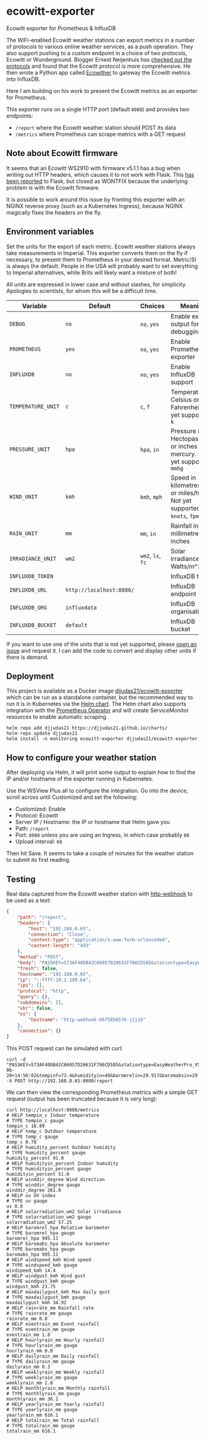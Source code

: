 # ecowitt-exporter

Ecowitt exporter for Prometheus & InfluxDB

The WiFi-enabled Ecowitt weather stations can export metrics in a number of protocols to various online weather services, as a push operation.
They also support pushing to a custom endpoint in a choice of two protocols, Ecowitt or Wunderground. Blogger Ernest Neijenhuis has
[checked out the protocols](https://www.pa3hcm.nl/?p=2095) and found that the Ecowitt protocol is more comprehensive. He then wrote a Python
app called [Ecowither](https://github.com/pa3hcm/ecowither) to gateway the Ecowitt metrics into InfluxDB.

Here I am building on his work to present the Ecowitt metrics as an exporter for Prometheus.

This exporter runs on a single HTTP port (default `8088`) and provides two endpoints:

* `/report` where the Ecowitt weather station should POST its data
* `/metrics` where Prometheus can scrape metrics with a GET request

## Note about Ecowitt firmware

It seems that an Ecowitt WS2910 with firmware v5.1.1 has a bug when writing out HTTP headers, which causes it to not work with Flask.
This [has been reported](https://github.com/pallets/werkzeug/issues/2734) to Flask, but closed as WONTFIX because the underlying problem
is with the Ecowitt firmware.

It is possible to work around this issue by fronting this exporter with an NGINX reverse proxy (such as a Kubernetes Ingress),
because NGINX magically fixes the headers on the fly.

## Environment variables

Set the units for the export of each metric. Ecowitt weather stations always take measurements in Imperial.
This exporter converts them on the fly if necessary, to present them to Prometheus in your desired format.
Metric/SI is always the default. People in the USA will probably want to set everything to Imperial
alternatives, while Brits will likely want a mixture of both!

All units are expressed in lower case and without slashes, for simplicity. Apologies to scientists,
for whom this will be a difficult time.

| Variable           | Default                  | Choices           | Meaning                                                                                |
|--------------------|--------------------------|-------------------|----------------------------------------------------------------------------------------|
| `DEBUG`            | `no`                     | `no`, `yes`       | Enable extra output for debugging                                                      |
| `PROMETHEUS`       | `yes`                    | `no`, `yes`       | Enable Prometheus exporter                                                             |
| `INFLUXDB`         | `no`                     | `no`, `yes`       | Enable InfluxDB support                                                                |
| `TEMPERATURE_UNIT` | `c`                      | `c`, `f`          | Temperature in Celsius or Fahrenheit. Not yet supported: `k`                           |
| `PRESSURE_UNIT`    | `hpa`                    | `hpa`, `in`       | Pressure in Hectopascals or inches of mercury. Not yet supported: `mmhg`               |
| `WIND_UNIT`        | `kmh`                    | `kmh`, `mph`      | Speed in kilometres/hour or miles/hour. Not yet supported: `ms`, `knots`, `fpm`, `bft` |
| `RAIN_UNIT`        | `mm`                     | `mm`, `in`        | Rainfall in millimetres or inches                                                      |
| `IRRADIANCE_UNIT`  | `wm2`                    | `wm2`, `lx`, `fc` | Solar irradiance in Watts/m^2                                                          |
| `INFLUXDB_TOKEN`   |                          |                   | InfluxDB token                                                                         |
| `INFLUXDB_URL`     | `http://localhost:8086/` |                   | InfluxDB endpoint                                                                      |
| `INFLUXDB_ORG`     | `influxdata`             |                   | InfluxDB organisation                                                                  |
| `INFLUXDB_BUCKET`  | `default`                |                   | InfluxDB bucket                                                                        |

If you want to use one of the units that is not yet supported, please [open an issue](https://github.com/djjudas21/ecowitt-exporter/issues)
and request it. I can add the code to convert and display other units if there is demand.

## Deployment

This project is available as a Docker image [djjudas21/ecowitt-exporter](https://hub.docker.com/r/djjudas21/ecowitt-exporter) which can be run as a
standalone container, but the recommended way to run it is in Kubernetes via the [Helm chart](https://github.com/djjudas21/charts/tree/main/charts/ecowitt-exporter).
The Helm chart also supports integration with the [Prometheus Operator](https://github.com/prometheus-operator/prometheus-operator) and will
create ServiceMonitor resources to enable automatic scraping.

```console
helm repo add djjudas21 https://djjudas21.github.io/charts/
helm repo update djjudas21
helm install -n monitoring ecowitt-exporter djjudas21/ecowitt-exporter
```

## How to configure your weather station

After deploying via Helm, it will print some output to explain how to find the IP and/or hostname of the exporter running in Kubernetes.

Use the WSView Plus all to configure the integration. Go into the device, scroll across until Customized and set the following:

* Customized: Enable
* Protocol: Ecowitt
* Server IP / Hostname: the IP or hostname that Helm gave you
* Path: `/report`
* Port: `8088` unless you are using an Ingress, in which case probably `80`
* Upload interval: `60`

Then hit Save. It seems to take a couple of minutes for the weather station to submit its first reading.

## Testing

Real data captured from the Ecowitt weather station with [http-webhook](https://artifacthub.io/packages/helm/securecodebox/http-webhook) to be used as a test:

```json
{
    "path": "/report",
    "headers": {
        "host": "192.168.0.65",
        "connection": "Close",
        "content-type": "application/x-www-form-urlencoded",
        "content-length": "493"
    },
    "method": "POST",
    "body": "PASSKEY=573AF40DB42C66057D20631F706CD585&stationtype=EasyWeatherPro_V5.1.1&runtime=1&dateutc=2023-06-20+14:56:02&tempinf=73.4&humidityin=49&baromrelin=29.917&baromabsin=29.536&tempf=72.5&humidity=58&winddir=251&windspeedmph=1.12&windgustmph=2.24&maxdailygust=9.17&solarradiation=293.99&uv=2&rainratein=0.000&eventrainin=0.638&hourlyrainin=0.000&dailyrainin=0.638&weeklyrainin=0.650&monthlyrainin=0.650&yearlyrainin=0.650&totalrainin=0.650&wh65batt=0&freq=868M&model=WS2900_V2.01.18&interval=60",
    "fresh": false,
    "hostname": "192.168.0.65",
    "ip": "::ffff:10.1.199.64",
    "ips": [],
    "protocol": "http",
    "query": {},
    "subdomains": [],
    "xhr": false,
    "os": {
        "hostname": "http-webhook-6675856576-j2jzb"
    },
    "connection": {}
}
```

This POST request can be simulated with curl:

```
curl -d "PASSKEY=573AF40DB42C66057D20631F706CD585&stationtype=EasyWeatherPro_V5.1.1&runtime=1&dateutc=2023-06-20+14:56:02&tempinf=73.4&humidityin=49&baromrelin=29.917&baromabsin=29.536&tempf=72.5&humidity=58&winddir=251&windspeedmph=1.12&windgustmph=2.24&maxdailygust=9.17&solarradiation=293.99&uv=2&rainratein=0.000&eventrainin=0.638&hourlyrainin=0.000&dailyrainin=0.638&weeklyrainin=0.650&monthlyrainin=0.650&yearlyrainin=0.650&totalrainin=0.650&wh65batt=0&freq=868M&model=WS2900_V2.01.18&interval=60" -X POST http://192.168.0.65:8080/report
```

We can then view the corresponding Prometheus metrics with a simple GET request (output has been truncated because it is very long):

```
curl http://localhost:8088/metrics
# HELP tempin_c Indoor temperature
# TYPE tempin_c gauge
tempin_c 18.89
# HELP temp_c Outdoor temperature
# TYPE temp_c gauge
temp_c 8.78
# HELP humidity_percent Outdoor humidity
# TYPE humidity_percent gauge
humidity_percent 91.0
# HELP humidityin_percent Indoor humidity
# TYPE humidityin_percent gauge
humidityin_percent 51.0
# HELP winddir_degree Wind direction
# TYPE winddir_degree gauge
winddir_degree 261.0
# HELP uv UV index
# TYPE uv gauge
uv 0.0
# HELP solarradiation_wm2 Solar irradiance
# TYPE solarradiation_wm2 gauge
solarradiation_wm2 57.25
# HELP baromrel_hpa Relative barometer
# TYPE baromrel_hpa gauge
baromrel_hpa 995.11
# HELP baromabs_hpa Absolute barometer
# TYPE baromabs_hpa gauge
baromabs_hpa 995.11
# HELP windspeed_kmh Wind speed
# TYPE windspeed_kmh gauge
windspeed_kmh 14.4
# HELP windgust_kmh Wind gust
# TYPE windgust_kmh gauge
windgust_kmh 23.75
# HELP maxdailygust_kmh Max daily gust
# TYPE maxdailygust_kmh gauge
maxdailygust_kmh 34.92
# HELP rainrate_mm Rainfall rate
# TYPE rainrate_mm gauge
rainrate_mm 0.0
# HELP eventrain_mm Event rainfall
# TYPE eventrain_mm gauge
eventrain_mm 1.8
# HELP hourlyrain_mm Hourly rainfall
# TYPE hourlyrain_mm gauge
hourlyrain_mm 0.0
# HELP dailyrain_mm Daily rainfall
# TYPE dailyrain_mm gauge
dailyrain_mm 0.3
# HELP weeklyrain_mm Weekly rainfall
# TYPE weeklyrain_mm gauge
weeklyrain_mm 2.8
# HELP monthlyrain_mm Monthly rainfall
# TYPE monthlyrain_mm gauge
monthlyrain_mm 36.1
# HELP yearlyrain_mm Yearly rainfall
# TYPE yearlyrain_mm gauge
yearlyrain_mm 616.1
# HELP totalrain_mm Total rainfall
# TYPE totalrain_mm gauge
totalrain_mm 616.1
```
